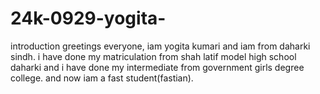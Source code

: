 # 24k-0929-yogita-

introduction 
greetings everyone,
iam yogita kumari and iam from daharki sindh.
i have done my matriculation from shah latif model high school daharki 
and i have done my intermediate from government girls degree college.
and now iam a fast student(fastian).

